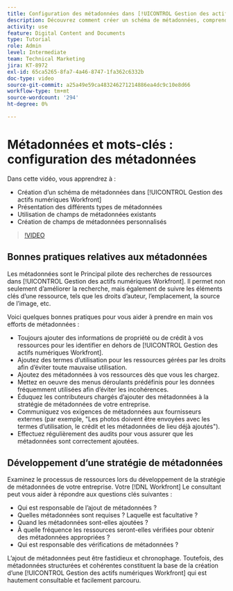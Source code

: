 ```yaml
---
title: Configuration des métadonnées dans [!UICONTROL Gestion des actifs numériques Workfront]
description: Découvrez comment créer un schéma de métadonnées, comprendre les différents types de métadonnées, utiliser des champs de métadonnées existants, etc. dans [!UICONTROL Gestion des actifs numériques Workfront].
activity: use
feature: Digital Content and Documents
type: Tutorial
role: Admin
level: Intermediate
team: Technical Marketing
jira: KT-8972
exl-id: 65ca5265-8fa7-4a46-8747-1fa362c6332b
doc-type: video
source-git-commit: a25a49e59ca483246271214886ea4dc9c10e8d66
workflow-type: tm+mt
source-wordcount: '294'
ht-degree: 0%

---
```


# Métadonnées et mots-clés : configuration des métadonnées

Dans cette vidéo, vous apprendrez à :

* Création d’un schéma de métadonnées dans [!UICONTROL Gestion des actifs numériques Workfront]
* Présentation des différents types de métadonnées
* Utilisation de champs de métadonnées existants
* Création de champs de métadonnées personnalisés

>[!VIDEO](https://video.tv.adobe.com/v/335235/?quality=12&learn=on)

## Bonnes pratiques relatives aux métadonnées

Les métadonnées sont le Principal pilote des recherches de ressources dans [!UICONTROL Gestion des actifs numériques Workfront]. Il permet non seulement d’améliorer la recherche, mais également de suivre les éléments clés d’une ressource, tels que les droits d’auteur, l’emplacement, la source de l’image, etc.

Voici quelques bonnes pratiques pour vous aider à prendre en main vos efforts de métadonnées :

* Toujours ajouter des informations de propriété ou de crédit à vos ressources pour les identifier en dehors de [!UICONTROL Gestion des actifs numériques Workfront].
* Ajoutez des termes d’utilisation pour les ressources gérées par les droits afin d’éviter toute mauvaise utilisation.
* Ajoutez des métadonnées à vos ressources dès que vous les chargez.
* Mettez en oeuvre des menus déroulants prédéfinis pour les données fréquemment utilisées afin d’éviter les incohérences.
* Éduquez les contributeurs chargés d’ajouter des métadonnées à la stratégie de métadonnées de votre entreprise.
* Communiquez vos exigences de métadonnées aux fournisseurs externes (par exemple, &quot;Les photos doivent être envoyées avec les termes d’utilisation, le crédit et les métadonnées de lieu déjà ajoutés&quot;).
* Effectuez régulièrement des audits pour vous assurer que les métadonnées sont correctement ajoutées.

## Développement d’une stratégie de métadonnées

Examinez le processus de ressources lors du développement de la stratégie de métadonnées de votre entreprise. Votre [!DNL Workfront] Le consultant peut vous aider à répondre aux questions clés suivantes :

* Qui est responsable de l’ajout de métadonnées ?
* Quelles métadonnées sont requises ? Laquelle est facultative ?
* Quand les métadonnées sont-elles ajoutées ?
* À quelle fréquence les ressources seront-elles vérifiées pour obtenir des métadonnées appropriées ?
* Qui est responsable des vérifications de métadonnées ?

L’ajout de métadonnées peut être fastidieux et chronophage. Toutefois, des métadonnées structurées et cohérentes constituent la base de la création d’une [!UICONTROL Gestion des actifs numériques Workfront] qui est hautement consultable et facilement parcouru.
